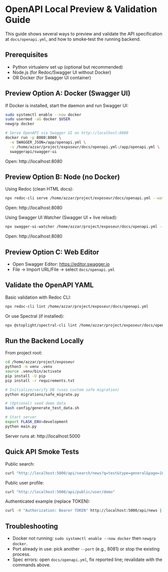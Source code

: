 # OpenAPI Local Preview & Validation Guide

This guide shows several ways to preview and validate the API specification at `docs/openapi.yml`, and how to smoke‑test the running backend.

## Prerequisites
- Python virtualenv set up (optional but recommended)
- Node.js (for Redoc/Swagger UI without Docker)
- OR Docker (for Swagger UI container)

## Preview Option A: Docker (Swagger UI)
If Docker is installed, start the daemon and run Swagger UI:

```bash
sudo systemctl enable --now docker
sudo usermod -aG docker $USER
newgrp docker

# Serve OpenAPI via Swagger UI on http://localhost:8080
docker run -p 8080:8080 \
  -e SWAGGER_JSON=/app/openapi.yml \
  -v /home/azzar/project/exposeur/docs/openapi.yml:/app/openapi.yml \
  swaggerapi/swagger-ui
```

Open: http://localhost:8080

## Preview Option B: Node (no Docker)
Using Redoc (clean HTML docs):
```bash
npx redoc-cli serve /home/azzar/project/exposeur/docs/openapi.yml --watch --port 8080
```
Open: http://localhost:8080

Using Swagger UI Watcher (Swagger UI + live reload):
```bash
npx swagger-ui-watcher /home/azzar/project/exposeur/docs/openapi.yml --port 8080
```
Open: http://localhost:8080

## Preview Option C: Web Editor
- Open Swagger Editor: https://editor.swagger.io
- File → Import URL/File → select `docs/openapi.yml`

## Validate the OpenAPI YAML
Basic validation with Redoc CLI:
```bash
npx redoc-cli lint /home/azzar/project/exposeur/docs/openapi.yml
```
Or use Spectral (if installed):
```bash
npx @stoplight/spectral-cli lint /home/azzar/project/exposeur/docs/openapi.yml
```

## Run the Backend Locally
From project root:
```bash
cd /home/azzar/project/exposeur
python3 -m venv .venv
source .venv/bin/activate
pip install -U pip
pip install -r requirements.txt

# Initialize/verify DB (uses custom safe migration)
python migrations/safe_migrate.py

# (Optional) seed demo data
bash config/generate_test_data.sh

# Start server
export FLASK_ENV=development
python main.py
```
Server runs at: http://localhost:5000

## Quick API Smoke Tests
Public search:
```bash
curl "http://localhost:5000/api/search/news?q=test&type=general&page=1&per_page=12"
```
Public user profile:
```bash
curl "http://localhost:5000/api/public/user/demo"
```
Authenticated example (replace TOKEN):
```bash
curl -H "Authorization: Bearer TOKEN" http://localhost:5000/api/news | jq .
```

## Troubleshooting
- Docker not running: `sudo systemctl enable --now docker` then `newgrp docker`.
- Port already in use: pick another `--port` (e.g., 8081) or stop the existing process.
- Spec errors: open `docs/openapi.yml`, fix reported line; revalidate with the commands above.
